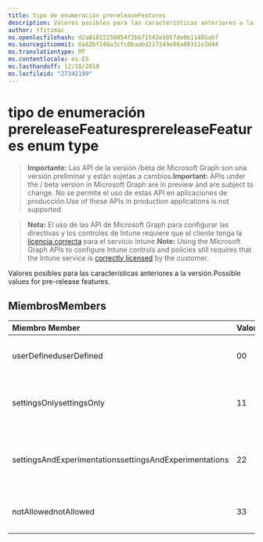 ```yaml
---
title: tipo de enumeración prereleaseFeatures
description: Valores posibles para las características anteriores a la versión.
author: tfitzmac
ms.openlocfilehash: d2a01822250854f2bb71542e5057de0b11405abf
ms.sourcegitcommit: 6a82bf240a3cfc0baabd227349e08a08311e3d44
ms.translationtype: MT
ms.contentlocale: es-ES
ms.lasthandoff: 12/18/2018
ms.locfileid: "27342199"
---
```

# <a name="prereleasefeatures-enum-type"></a><span data-ttu-id="55aa7-103">tipo de enumeración prereleaseFeatures</span><span class="sxs-lookup"><span data-stu-id="55aa7-103">prereleaseFeatures enum type</span></span>

> <span data-ttu-id="55aa7-104">**Importante:** Las API de la versión /beta de Microsoft Graph son una versión preliminar y están sujetas a cambios.</span><span class="sxs-lookup"><span data-stu-id="55aa7-104">**Important:** APIs under the / beta version in Microsoft Graph are in preview and are subject to change.</span></span> <span data-ttu-id="55aa7-105">No se permite el uso de estas API en aplicaciones de producción.</span><span class="sxs-lookup"><span data-stu-id="55aa7-105">Use of these APIs in production applications is not supported.</span></span>

> <span data-ttu-id="55aa7-106">**Nota:** El uso de las API de Microsoft Graph para configurar las directivas y los controles de Intune requiere que el cliente tenga la [licencia correcta](https://go.microsoft.com/fwlink/?linkid=839381) para el servicio Intune.</span><span class="sxs-lookup"><span data-stu-id="55aa7-106">**Note:** Using the Microsoft Graph APIs to configure Intune controls and policies still requires that the Intune service is [correctly licensed](https://go.microsoft.com/fwlink/?linkid=839381) by the customer.</span></span>

<span data-ttu-id="55aa7-107">Valores posibles para las características anteriores a la versión.</span><span class="sxs-lookup"><span data-stu-id="55aa7-107">Possible values for pre-release features.</span></span>
## <a name="members"></a><span data-ttu-id="55aa7-108">Miembros</span><span class="sxs-lookup"><span data-stu-id="55aa7-108">Members</span></span>
|<span data-ttu-id="55aa7-109">Miembro	</span><span class="sxs-lookup"><span data-stu-id="55aa7-109">Member</span></span>|<span data-ttu-id="55aa7-110">Valor</span><span class="sxs-lookup"><span data-stu-id="55aa7-110">Value</span></span>|<span data-ttu-id="55aa7-111">Descripción</span><span class="sxs-lookup"><span data-stu-id="55aa7-111">Description</span></span>|
|:---|:---|:---|
|<span data-ttu-id="55aa7-112">userDefined</span><span class="sxs-lookup"><span data-stu-id="55aa7-112">userDefined</span></span>|<span data-ttu-id="55aa7-113">0</span><span class="sxs-lookup"><span data-stu-id="55aa7-113">0</span></span>|<span data-ttu-id="55aa7-114">Definido por el usuario, valor predeterminado, sin intención.</span><span class="sxs-lookup"><span data-stu-id="55aa7-114">User Defined, default value, no intent.</span></span>|
|<span data-ttu-id="55aa7-115">settingsOnly</span><span class="sxs-lookup"><span data-stu-id="55aa7-115">settingsOnly</span></span>|<span data-ttu-id="55aa7-116">1</span><span class="sxs-lookup"><span data-stu-id="55aa7-116">1</span></span>|<span data-ttu-id="55aa7-117">Características de configuración preliminares sólo.</span><span class="sxs-lookup"><span data-stu-id="55aa7-117">Settings only pre-release features.</span></span>|
|<span data-ttu-id="55aa7-118">settingsAndExperimentations</span><span class="sxs-lookup"><span data-stu-id="55aa7-118">settingsAndExperimentations</span></span>|<span data-ttu-id="55aa7-119">2</span><span class="sxs-lookup"><span data-stu-id="55aa7-119">2</span></span>|<span data-ttu-id="55aa7-120">Características anteriores a la versión de configuración y experimentations.</span><span class="sxs-lookup"><span data-stu-id="55aa7-120">Settings and experimentations pre-release features.</span></span>|
|<span data-ttu-id="55aa7-121">notAllowed</span><span class="sxs-lookup"><span data-stu-id="55aa7-121">notAllowed</span></span>|<span data-ttu-id="55aa7-122">3</span><span class="sxs-lookup"><span data-stu-id="55aa7-122">3</span></span>|<span data-ttu-id="55aa7-123">Características de preliminares no permitidas.</span><span class="sxs-lookup"><span data-stu-id="55aa7-123">Pre-release features not allowed.</span></span>|





